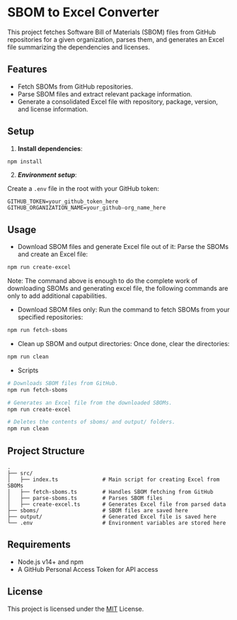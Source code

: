 # SBOM to Excel Converter

This project fetches Software Bill of Materials (SBOM) files from GitHub repositories for a given organization, parses them, and generates an Excel file summarizing the dependencies and licenses.

## Features

- Fetch SBOMs from GitHub repositories.
- Parse SBOM files and extract relevant package information.
- Generate a consolidated Excel file with repository, package, version, and license information.

## Setup

1. **Install dependencies**:

```bash
npm install
```

2. ***Environment setup***:

Create a `.env` file in the root with your GitHub token:
```plaintext
GITHUB_TOKEN=your_github_token_here
GITHUB_ORGANIZATION_NAME=your_github-org_name_here
```
## Usage

- Download SBOM files and generate Excel file out of it:
Parse the SBOMs and create an Excel file:
```bash
npm run create-excel
```

Note: The command above is enough to do the complete work of downloading SBOMs and generating excel file, the following commands are only to add additional capabilities.

-  Download SBOM files only:
Run the command to fetch SBOMs from your specified repositories:
```bash
npm run fetch-sboms
```


- Clean up SBOM and output directories:
Once done, clear the directories:

```bash
npm run clean
```

- Scripts

```bash
# Downloads SBOM files from GitHub.
npm run fetch-sboms

# Generates an Excel file from the downloaded SBOMs.
npm run create-excel

# Deletes the contents of sboms/ and output/ folders.
npm run clean
```
## Project Structure

```plaintext
.
├── src/
│   ├── index.ts              # Main script for creating Excel from SBOMs
│   ├── fetch-sboms.ts        # Handles SBOM fetching from GitHub
│   ├── parse-sboms.ts        # Parses SBOM files
│   ├── create-excel.ts       # Generates Excel file from parsed data
├── sboms/                    # SBOM files are saved here
├── output/                   # Generated Excel file is saved here
└── .env                      # Environment variables are stored here
```
## Requirements

- Node.js v14+ and npm
- A GitHub Personal Access Token for API access

## License

This project is licensed under the [MIT](https://choosealicense.com/licenses/mit/) License.

